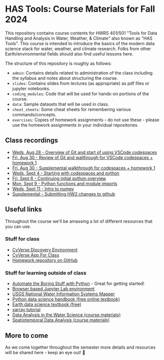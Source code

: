 # HAS Tools: Course Materials for Fall 2024


This repository contains course contents for HWRS 401/501 "Tools for Data Handling and Analysis in Water, Weather, & Climate" also known as "HAS Tools".  This course is intended to introduce the basics of the modern data science stack for water, weather, and climate research. Folks from other Earth/environmental fields should also find useful lessons here.

The structure of this repository is roughly as follows:

 - `admin`: Contains details related to administration of the class including the syllabus and notes about structuring the course.
 - `slides`: Contains slides from lectures (as appropriate) as pdf files or jupyter notebooks.
 - `coding_modules`: Code that will be used for hands-on portions of the course.
 - `data`: Sample datasets that will be used in class.
 - `cheat_sheets`: Some cheat sheets for remembering various commands/concepts.
 - `exercises`: Copies of homework assignments - do not use these - please use the homework assignments in your individual repositories.

## Class recordings
- [Weds, Aug 28 - Overview of Git and start of using VSCode codespaces](https://arizona.zoom.us/rec/play/rh7s9YwJ_nQBx9h8eeKPk8Sf5YbtD0PxZ-mdII0ViZIPH5GrSC-hLzz4KCJk0F0I_GU64UKkABV9QFAI.IK3o-fIPLu211Yat?canPlayFromShare=true&from=share_recording_detail&continueMode=true&componentName=rec-play&originRequestUrl=https%3A%2F%2Farizona.zoom.us%2Frec%2Fshare%2FN3-0Xnx69QM6o7ZoXBLybzzD1CGJqLoD5MdN7ZnzdQOMmGsbWoiT9m52NBQomOEF.ijDXhP0cFcLgfWVf)
- [Fri, Aug 30 - Review of Git and walthrough for VSCode codespaces + homework 1](https://arizona.zoom.us/rec/play/ilyDSlVHzPnUnhcs5-eX9AXUNoyt1Hi-r4Xw0AmONt_cwGUrMqRCSXzpJvek-JcBUqwZLRz7g0tSxFVW.WGd23F9GsomuaYA-?canPlayFromShare=true&from=my_recording&continueMode=true&componentName=rec-play&originRequestUrl=https%3A%2F%2Farizona.zoom.us%2Frec%2Fshare%2F_PplFSsqvwIV0LXYbHsmhGYDg-cdjZsOdlv2mdTQh4tYBULICjdyDgeKeskGB1a-.3p-IxjSMbniLRknk)
- [Fri, Aug 30 - Supplemental walkthrough for codespaces + homework 1](https://arizona.box.com/s/5vw1zkbcevo9zbd7ixyypzpastctaqgp)
- [Weds, Sept 4 - Starting with codespaces and python](https://arizona.zoom.us/rec/play/2Nfw-zTWgP9TUd1MJfsmDzOX7gYBYZaDBveLmAHB11yRhI8Ks_PzcgYnWix9_uXrn3it7xJIPTiJgBsi.VCFZOo7qcopL6wo8?autoplay=true&startTime=1725469514000)
- [Fri, Sept 6 - Continuing initial python overview](https://arizona.zoom.us/rec/play/-jJK5i-cuYqMVdKXU8lHTUOlUF9LuLdU7U9xQc30q_Ay8yZY8ES7MqVzqe54-FUvad5fXK90xq1FwT-s.Je2GRfIxopzo5n03?autoplay=true&startTime=1725642162000)
- [Mon, Sept 9 - Python functions and module imports](https://arizona.zoom.us/rec/play/dEyegWB-ICH_BjWraj0ujvM9hzqPKKr2He6lTM1a6cW6hMYcCE626WH7U2JwbZUsQ_5xi4EYMk8OeHCE.IGui6LmYX4gF7Y61?canPlayFromShare=true&from=share_recording_detail&continueMode=true&componentName=rec-play&originRequestUrl=https%3A%2F%2Farizona.zoom.us%2Frec%2Fshare%2FH0wsDed7VqY935RE3YYVZ-AuEub37fU4MzbGTSY6faJecBvV1ee8sdZ-vw_nh3GQ.mZHbV-MvVq6Yiaro)
- [Weds, Sept 11 - Intro to numpy](https://arizona.zoom.us/rec/share/SSjxhOaw72J48Qzw51yEci1kg9xlapUoz_KReFOFeKxMfoaYarJWtubaHeFwc8VX.tWi04Bl1JDTqwuUX?startTime=1726074191000)
- [Supplemental - Submitting HW2 changes to github](https://arizona.zoom.us/rec/share/ZgYi2_5p3toS5hHESsRfkOOvooZGsYIpX9Y2_Q7ukEdTTgF2yUok3nTqR_B8rMNx.pSUkBGsDKP_0keCo?startTime=1726083144000)
 
## Useful links
Throughout the course we'll be amassing a lot of different resources that you can use. 

### Stuff for class
- [CyVerse Discovery Environment](https://de.cyverse.org/apps)
- [CyVerse App For Class](https://de.cyverse.org/apps/de/6b7c97e8-46e7-11ef-b5d9-008cfa5ae621/launch)
- [Homework repository on GitHub](https://github.com/HAS-Tools-Fall2022/homework)

### Stuff for learning outside of class
- [Automate the Boring Stuff with Python](https://automatetheboringstuff.com/) - Great for getting started!
- [Browser based Jupyter Lab environment](https://jupyter.org/try-jupyter/lab/)
- [USGS National Water Information Systems Mapper](https://maps.waterdata.usgs.gov/mapper/index.html)
- [Python data science handbook (free online textbook)](https://jakevdp.github.io/PythonDataScienceHandbook/)
- [Earth data science textbook (free)](https://www.earthdatascience.org/courses/intro-to-earth-data-science/)
- [xarray tutorial](https://mybinder.org/v2/gh/xarray-contrib/xarray-tutorial/HEAD?labpath=workshops/scipy2022/index.ipynb)
- [Data Analysis in the Water Science (course materials)](https://mountain-hydrology-research-group.github.io/data-analysis/intro.html)
- [Spatiotemporal Data Analysis (course materials)](https://github.com/kanchukaitis/spatiotemporal_data_analysis)

## More to come

As we come together throughout the semester more details and resources will be shared here - keep an eye out! 👀
